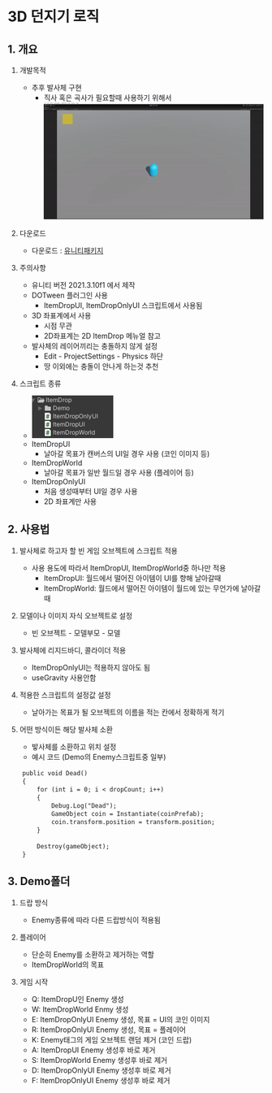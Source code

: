 # 3D 던지기 로직
## 1. 개요
1) 개발목적  
   - 추후 발사체 구현
      - 직사 혹은 곡사가 필요할때 사용하기 위해서
![image.gif](image/DropCoin/3D/3DItemDrop.gif)
       
2) 다운로드
   - 다운로드 : [유니티패키지](https://github.com/SesisoftTFT/Schedule/tree/main/Unitypacakge/[3D]ItemDropKit.unitypackage)  
  
3) 주의사항
   - 유니티 버전 2021.3.10f1 에서 제작 
   - DOTween 플러그인 사용
     - ItemDropUI, ItemDropOnlyUI 스크립트에서 사용됨
   - 3D 좌표계에서 사용
     - 시점 무관
     - 2D좌표계는 2D ItemDrop 메뉴얼 참고
   - 발사체의 레이어끼리는 충돌하지 않게 설정
     - Edit - ProjectSettings - Physics 하단
     - 땅 이외에는 충돌이 안나게 하는것 추천

4) 스크립트 종류
   - ![image.png1](image/DropCoin/3D/scripts.png)
   - ItemDropUI
     - 날아갈 목표가 캔버스의 UI일 경우 사용 (코인 이미지 등)
   - ItemDropWorld
     - 날아갈 목표가 일반 월드일 경우 사용 (플레이어 등)
   - ItemDropOnlyUI
     - 처음 생성때부터 UI일 경우 사용
     - 2D 좌표계만 사용

## 2. 사용법
1) 발사체로 하고자 할 빈 게임 오브젝트에 스크립트 적용
   - 사용 용도에 따라서 ItemDropUI, ItemDropWorld중 하나만 적용
     - ItemDropUI: 월드에서 떨어진 아이템이 UI를 향해 날아갈때
     - ItemDropWorld: 월드에서 떨어진 아이템이 월드에 있는 무언가에 날아갈때
  
2) 모델이나 이미지 자식 오브젝트로 설정
   - 빈 오브젝트 - 모델부모 - 모델

3) 발사체에 리지드바디, 콜라이더 적용
   - ItemDropOnlyUI는 적용하지 않아도 됨
   - useGravity 사용안함 
    
4) 적용한 스크립트의 설정값 설정
   - 날아가는 목표가 될 오브젝트의 이름을 적는 칸에서 정확하게 적기

5) 어떤 방식이든 해당 발사체 소환
   - 밯사체를 소환하고 위치 설정
   - 예시 코드 (Demo의 Enemy스크립트중 일부)
```
    public void Dead()
    {
        for (int i = 0; i < dropCount; i++)
        {
            Debug.Log("Dead");
            GameObject coin = Instantiate(coinPrefab);
            coin.transform.position = transform.position;
        }

        Destroy(gameObject);
    }
```

## 3. Demo폴더
1) 드랍 방식
   - Enemy종류에 따라 다른 드랍방식이 적용됨
  
2) 플레이어
   - 단순히 Enemy를 소환하고 제거하는 역할
   - ItemDropWorld의 목표
  
3) 게임 시작
   - Q: ItemDropU인 Enemy 생성
   - W: ItemDropWorld Enmy 생성
   - E: ItemDropOnlyUI Enemy 생성, 목표 = UI의 코인 이미지
   - R: ItemDropOnlyUI Enemy 생성, 목표 = 플레이어
   - K: Enemy태그의 게임 오브젝트 랜덤 제거 (코인 드랍)
   - A: ItemDropUI Enemy 생성후 바로 제거 
   - S: ItemDropWorld Enemy 생성후 바로 제거 
   - D: ItemDropOnlyUI Enemy 생성후 바로 제거 
   - F: ItemDropOnlyUI Enemy 생성후 바로 제거 
